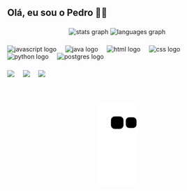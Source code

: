 ## Olá, eu sou o Pedro 👋🏼

###

<div align="center">
  <img src="https://github-readme-stats.vercel.app/api?username=maurodesouza&hide_title=false&hide_rank=false&show_icons=true&include_all_commits=true&count_private=true&disable_animations=false&theme=dracula&locale=en&hide_border=false" height="150" alt="stats graph"  />
  <img src="https://github-readme-stats.vercel.app/api/top-langs?username=maurodesouza&locale=en&hide_title=false&layout=compact&card_width=320&langs_count=5&theme=dracula&hide_border=false" height="150" alt="languages graph"  />
</div>

###

<div align="left">
  <img src="https://skillicons.dev/icons?i=js" height="30" alt="javascript logo"  />
  <img width="12" />
  <img src="https://skillicons.dev/icons?i=java" height="30" alt="java logo"  />
  <img width="12" />
  <img src="https://skillicons.dev/icons?i=html" height="30" alt="html logo"  />
  <img width="12" />
  <img src="https://skillicons.dev/icons?i=css" height="30" alt="css logo"  />
  <img width="12" />
  <img src="https://skillicons.dev/icons?i=py" height="30" alt="python logo"  />
  <img width="12" />
  <img src="https://skillicons.dev/icons?i=postgres" height="30" alt="postgres logo"  />
  <img width="12" />

</div>

###

<div align="left">
  <a href="https://github.com/plucasm"><img src="https://img.shields.io/badge/GitHub-100000?style=for-the-badge&logo=github&logoColor=white"></a>
  &nbsp;&nbsp;&nbsp;
  <a href="https://www.instagram.com/flowparei/" ><img src="https://img.shields.io/badge/Instagram-E4405F?style=for-the-badge&logo=instagram&logoColor=white"></a>
  &nbsp;&nbsp;&nbsp;
  <a href="https://www.linkedin.com/in/pedro-lucas-sm/"><img src="https://img.shields.io/badge/LinkedIn-0077B5?style=for-the-badge&logo=linkedin&logoColor=white"></a>
</div>

###

<br clear="both">

<p align="center">
  <img src="https://raw.githubusercontent.com/plucasm/plucasm/output/github-contribution-grid-snake.svg" alt="Snake animation">
</p>


